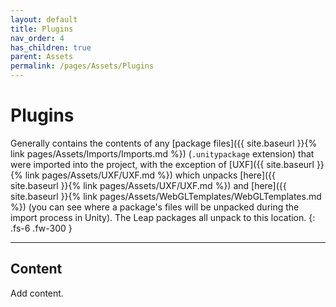 ```yaml
---
layout: default
title: Plugins
nav_order: 4
has_children: true
parent: Assets
permalink: /pages/Assets/Plugins
---
```


# Plugins

Generally contains the contents of any [package files]({{ site.baseurl }}{% link pages/Assets/Imports/Imports.md %}) (`.unitypackage` extension) that were imported into the project, with the exception of [UXF]({{ site.baseurl }}{% link pages/Assets/UXF/UXF.md %}) which unpacks [here]({{ site.baseurl }}{% link pages/Assets/UXF/UXF.md %}) and [here]({{ site.baseurl }}{% link pages/Assets/WebGLTemplates/WebGLTemplates.md %}) (you can see where a package's files will be unpacked during the import process in Unity). The Leap packages all unpack to this location.
{: .fs-6 .fw-300 }

---

## Content

Add content.
